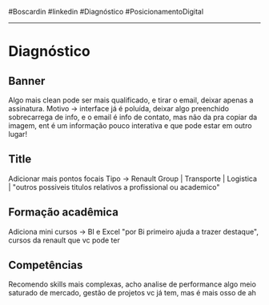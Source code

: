 #Boscardin #linkedin #Diagnóstico #PosicionamentoDigital 

---
 
# Diagnóstico

## Banner
Algo mais clean pode ser mais qualificado, e tirar o email, deixar apenas a assinatura.
Motivo -> interface já é poluída, deixar algo preenchido sobrecarrega de info, e o email é info de contato, mas não da pra copiar da imagem, ent é um informação pouco interativa e que pode estar em outro lugar!

## Title 
Adicionar mais pontos focais
Tipo -> Renault Group | Transporte | Logistica | "outros possiveis titulos relativos a profissional ou academico"

## Formação acadêmica
Adiciona mini cursos -> BI e Excel "por Bi primeiro ajuda a trazer destaque", cursos da renault que vc pode ter

## Competências
Recomendo skills mais complexas, acho analise de performance algo meio saturado de mercado, gestão de projetos vc já tem, mas é mais osso de ah